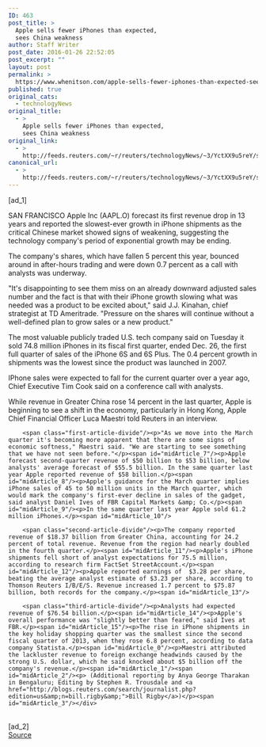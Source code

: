 ```yaml
---
ID: 463
post_title: >
  Apple sells fewer iPhones than expected,
  sees China weakness
author: Staff Writer
post_date: 2016-01-26 22:52:05
post_excerpt: ""
layout: post
permalink: >
  https://www.whenitson.com/apple-sells-fewer-iphones-than-expected-sees-china-weakness/
published: true
original_cats:
  - technologyNews
original_title:
  - >
    Apple sells fewer iPhones than expected,
    sees China weakness
original_link:
  - >
    http://feeds.reuters.com/~r/reuters/technologyNews/~3/YctXX9u5reY/story01.htm
canonical_url:
  - >
    http://feeds.reuters.com/~r/reuters/technologyNews/~3/YctXX9u5reY/story01.htm
---
```

 [ad_1]
<br><div id="articleText">
<span id="midArticle_start"/>

<span id="midArticle_0"/><span class="focusParagraph" readability="5"><p><span class="articleLocation">SAN FRANCISCO</span> Apple Inc (<span id="symbol_AAPL.O_0">AAPL.O</span>) forecast its first revenue drop in 13 years and reported the slowest-ever growth in iPhone shipments as the critical Chinese market showed signs of weakening, suggesting the technology company's period of exponential growth may be ending.</p></span><span id="midArticle_1"/><p>The company's shares, which have fallen 5 percent this year, bounced around in after-hours trading and were down 0.7 percent as a call with analysts was underway.</p><span id="midArticle_2"/><p>"It's disappointing to see them miss on an already downward adjusted sales number and the fact is that with their iPhone growth slowing what was needed was a product to be excited about," said J.J. Kinahan, chief strategist at TD Ameritrade. "Pressure on the shares will continue without a well-defined plan to grow sales or a new product."</p><span id="midArticle_3"/><p>The most valuable publicly traded U.S. tech company said on Tuesday it sold 74.8 million iPhones in its fiscal first quarter, ended Dec. 26, the first full quarter of sales of the iPhone 6S and 6S Plus. The 0.4 percent growth in shipments was the lowest since the product was launched in 2007.</p><span id="midArticle_4"/><p>IPhone sales were expected to fall for the current quarter over a year ago, Chief Executive Tim Cook said on a conference call with analysts. </p><span id="midArticle_5"/><p>While revenue in Greater China rose 14 percent in the last quarter, Apple is beginning to see a shift in the economy, particularly in Hong Kong, Apple Chief Financial Officer Luca Maestri told Reuters in an interview.</p><span id="midArticle_6"/>
        
        <span class="first-article-divide"/><p>"As we move into the March quarter it's becoming more apparent that there are some signs of economic softness," Maestri said. "We are starting to see something that we have not seen before."</p><span id="midArticle_7"/><p>Apple forecast second-quarter revenue of $50 billion to $53 billion, below analysts' average forecast of $55.5 billion. In the same quarter last year Apple reported revenue of $58 billion.</p><span id="midArticle_8"/><p>Apple's guidance for the March quarter implies iPhone sales of 45 to 50 million units in the March quarter, which would mark the company's first-ever decline in sales of the gadget, said analyst Daniel Ives of FBR Capital Markets &amp; Co.</p><span id="midArticle_9"/><p>In the same quarter last year Apple sold 61.2 million iPhones.</p><span id="midArticle_10"/>
        
        <span class="second-article-divide"/><p>The company reported revenue of $18.37 billion from Greater China, accounting for 24.2 percent of total revenue. Revenue from the region had nearly doubled in the fourth quarter.</p><span id="midArticle_11"/><p>Apple's iPhone shipments fell short of analyst expectations for 75.5 million, according to research firm FactSet StreetAccount.</p><span id="midArticle_12"/><p>Apple reported earnings of  $3.28 per share, beating the average analyst estimate of $3.23 per share, according to Thomson Reuters I/B/E/S. Revenue increased 1.7 percent to $75.87 billion, both records for the company.</p><span id="midArticle_13"/>
        
        <span class="third-article-divide"/><p>Analysts had expected revenue of $76.54 billion.</p><span id="midArticle_14"/><p>Apple's overall performance was "slightly better than feared," said Ives at FBR.</p><span id="midArticle_15"/><p>The rise in iPhone shipments in the key holiday shopping quarter was the smallest since the second fiscal quarter of 2013, when they rose 6.8 percent, according to data company Statista.</p><span id="midArticle_0"/><p>Maestri attributed the lackluster revenue to foreign exchange headwinds caused by the strong U.S. dollar, which he said knocked about $5 billion off the company's revenue.</p><span id="midArticle_1"/><span id="midArticle_2"/><p> (Additional reporting by Anya George Tharakan in Bengaluru; Editing by Stephen R. Trousdale and <a href="http://blogs.reuters.com/search/journalist.php?edition=us&amp;n=bill.rigby&amp;">Bill Rigby</a>)</p><span id="midArticle_3"/></div>
<br>[ad_2]
<br><a href="http://feeds.reuters.com/~r/reuters/technologyNews/~3/YctXX9u5reY/story01.htm">Source </a>